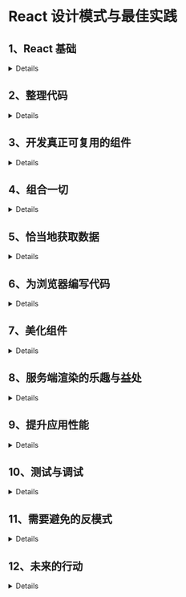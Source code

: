 # React 设计模式与最佳实践

## 1、React 基础

<details>
    
### 1.1 声明式编程

传统命令式函数

```
const toLowerCase = input => {
  const output = []
  for (let i = 0; i < input.length; i++){
    output.push(input[i].toLowerCase())
  }
}
```

声明式函数

```
const toLowerCase = input => input.map(inp=>inp.toLowerCase)
```

> 声明式优点: 更加简洁、易读、无须使用变量、便于维护

### 1.2 React 元素

> 元素描述了屏幕上需要显示的内容

`type`: **必选**，用于告诉 React 如何处理元素本身

> 如果 type 是字符串，表示元素为 DOM 节点，如果是函数，元素则是组件

`children`: **可选**，用于实现节点的嵌套

```
{
    type: Title,
    props: {
        color: 'red',
        children: {
            type: 'h1',
            props: {
                children: 'Hello, H1!'
            }
        }
    }
}
```

> 当元素的 type 属性是函数时，React 会调用它，传入 props 来取回底层元素。React 会一直对返回结果递归地执行相同的操作，直到取回完整的 DOM 节点树，然后就可以将它渲染到屏幕。

### 1.3 忘掉所学的一切

> 传统的模板方案实现的的分离大多数情况下只是一种假象。真相是，无论 JavaScript 和 HTML 写在什么地方，它们都是紧密耦合的。

**React 尝试将模板渲染与逻辑控制放在一起处理**

React 组件的渲染方法如下

```
render() {
    return (
        <button style={{ color: 'red' }} onClick={this.handleClick}>
            Click me!
        </button>
    )
}
```

另外有一种 Css in JavaScript 的方案饱受争议

```
var divStyle = {
    color: 'white',
    backgroundImage: 'url(' + imgUrl + ')',
    WebkitTransition: 'all', // 注意此处大写的'W'
    msTransition: 'all' // 'ms'是唯一小写的厂商前缀
}

ReactDOM.render(
    <div style={divStyle}>Hello World!</div>,
    mountNode
);
```

### 1.4 常见误解

-   React 是一个庞大的技术和工具集，要想使用它，就必须与包管理器、转译器、模块打包器以及无数的库打交道。

> React 其实是一个很小的库。像之前使用 jQuery 或 Backbone 那样，我们可以在任何页面（甚至 JSFiddle）中使用它：只要在关闭主体元素前引入脚本即可

React 拆分成了两个包：核心包 react 实现了 React 库的核心特性，react-dom 则包含了与浏览器相关的所有特性.

> 我们可以使用 create-react-app 快速创建 React 应用

```
npm install -g create-react-app

create-react-app hello-world

npm start
```

</details>

## 2、整理代码

<details>

### 2.1 JSX

> React 中两种定义元素的方式： JavaScript、 JSX

![image](https://cdn.cnbj1.fds.api.mi-img.com/book/images/b1ff4acb01a865971821d06b74fe2680?thumb=1&w=512&h=512)

> JSX 将 JavaScript 和 HTML 写在一起,标签的开始和闭合让 DOM 树结构更加便于阅读

#### 2.1.2 Babel

> Babel 是目前最流行的 JavaScript 编译器，可以将 JSX 和 ES6 语法转译成标准 ES5 语法

安装方式

```
npm install --global babel-cli
```

使用 Babel 转译

```
babel source.js -o output.js
```

Babel 强大之处在与可以灵活配置，也有很多非常有用的预设配置

```
npm install --global babel-preset-es2015 babel-preset-react
```

安装后新建.babelrc 配置文件

```
{
    "presets": [
        "es2015",
        "react"
    ]
}
```

配置完成

#### 2.1.2 Hello, World!

#### 2.1.3 DOM 元素与 React 组件

> HTML 元素和 React 元素的区别是，React 组件以大写字母开头

```
<button />  =>  React.createELement('button')

<Button />  =>  React.createELement(Button)
```

React 组件支持自闭合标签

#### 2.1.4 属性

> JSX 可以非常方便地书写包含属性的 DOM 元素或 React 组件。实际上，用 XML 设置元素属性就很简单

JSX:

```
<img src="https://facebook.github.io/react/img/logo.svg" alt="React.js" />
```

等效 JavaScript 为

```
React.createElement("img", {
    src: "https://facebook.github.io/react/img/logo.svg",
    alt: "React.js"
})
```

这种写法可读性较差

#### 2.1.5 子元素

JSX 实现方式为

```
<div>
    <a href="https://facebook.github.io/react/">Click me!</a>
</div>
```

等效 JavaScript 方式为

```
React.createElement(
    "div",
    null,
    React.createElement(
        "a",
        { href: "https://facebook.github.io/react/" },
        "Click me!"
    )
)
```

> JSX 中可以使用函数和变量，使用花括号包裹表达式即可

```
<a href={this.makeHref()}>Click me!</a>
```

#### 2.1.6 JSX 和 HTML 的区别

-   属性

> 我们需要使用 className 代替 Class，htmlFor 代替 for

-   样式

> style 接受 JavaScript 对象，样式属性名写法为驼峰式命名

```
<div style={{ backgroundColor: 'red' }} />
```

-   根元素

> JSX 最终会被转译成 JavaScript 函数,因为不能同时返回两个函数，所以 JSX 只能有一个根元素包裹

-   空格

> DOM 换行不会被解析成空格，需要显示插入空格 {' '}

-   布尔值属性

> 如果一个属性没有赋值，那么其默认值为 true

```
<button disabled />
=>
React.createElement("button", { disabled: true });
```

#### 2.1.7 展开属性

> 来源于 ECMAScript 提案中的对象剩余/展开属性，该特性可以非常方便地为元素传递 JavaScript 对象的全部属性

**向子元素传递数据时，不要以引用方式传递，提倡传值方式**

用法如下

```
const foo = { id: 'bar' }
return <div {...foo} />
```

#### 2.1.8 JavaScript 模板

> 将模板移到组件内部而不用外部模板库可以利用 JavaScript 的完整功能,如展开属性、用花括号封装 JavaScript 表达式

#### 2.1.9 常见模式

-   多行书写

```
<div>
    <Header />
    <div>
        <Main content={...} />
    </div>
</div>
```

-   多个属性的书写

> 常见的解决方案是一行书写一个属性，同时缩进一个层级，并保持结尾括号和开始标签对齐

```
<button
    foo="bar"
    veryLongPropertyName="baz"
    onSomething={this.handleSomething}
/>
```

-   条件语句

```
<div>
    {isLoggedIn && <LoginButton />}
</div>

// 三元条件运算
<div>
    {isLoggedIn ? <LogoutButton /> : <LoginButton />}
</div>

// 复杂判断 使用getter函数或普通函数
get canShowSecretData() {
    const { dataIsReady, isAdmin, userHasPermissions } = this.props
    return dataIsReady && (isAdmin || userHasPermissions)
}

<div>
    {this.canShowSecretData && <SecretData />}
</div>
```

也可以引入外部依赖库 render-if

```
npm install --save render-if

const { dataIsReady, isAdmin, userHasPermissions } = this.props
const canShowSecretData = renderIf(
    dataIsReady && (isAdmin || userHasPermissions)
)

<div>
    {canShowSecretData(<SecretData />)}
</div>
```

另一个工具库 react-only-if

```
npm install --save react-only-if

const SecretDataOnlyIf = onlyIf(
 ({ dataIsReady, isAdmin, userHasPermissions }) => {
    return dataIsReady && (isAdmin || userHasPermissions)
 })(SecretData)

<div>
    <SecretDataOnlyIf
        dataIsReady={...}
        isAdmin={...}
        userHasPermissions={...}
    />
</div>
```

-   循环

```
<ul>
    {users.map(user =><li>{user.name}</li>)}
</ul>
```

-   控制语句

> 使用 Babel 插件 jsx-control-statements 可以提高代码的可读性

```
npm install --save jsx-control-statements
```

在.babelrc 中加入插件列表

```
"plugins": ["jsx-control-statements"]
```

使用方式

```
<If condition={this.canShowSecretData}>
    <SecretData />
</If>
```

循环中使用

```
<ul>
    <For each="user" of={this.props.users}>
        <li>{user.name}</li>
    </For>
</ul>
```

-   次级渲染

> 代码量多到难以维护时，可以将其拆分成更小的方法，同时又将所有逻辑都保留在原有组件内部

```
renderUserMenu() {
    // JSX用于用户菜单
}

renderAdminMenu() {
    // JSX用于管理员菜单
}

render() {
    return (
        <div>
            <h1>Welcome back!</h1>
            {this.userExists && this.renderUserMenu()}
            {this.userIsAdmin && this.renderAdminMenu()}
        </div>
    )
}
```

> 这种方案并不总是可以当作最佳实践，因为显然拆分组件的做法更好。有时这样做只是为了保持渲染方法简洁

### 2.2 ESLint

> 可以帮助我们在输入过程中检查代码的正确性,避免语法错误  
> linter 不仅能帮助我们更少犯错，或者至少更早发现错误，它还能强制推行一些常见的编程风格指南

#### 2.2.1 安装

```
npm install --global eslint

eslint source.js
```

#### 2.2.2 配置

根目录创建.eslintrc 配置 rules

```
{
    "rules": {
        "semi": [2, "never"]
    }
}
```

> "semi"是规则名，[2, "never"]是规则的值

ESLint 规则具有决定问题严重程度的三个等级：

-   off（或者 0）：禁用规则
-   warn（或者 1）：规则会产生警告
-   error（或者 2）：规则会抛出错误

#### 2.2.3 React 插件

ESLint 支持使用插件进行扩展

```
npm install --global eslint-plugin-react
```

配置中加入插件列表

```
"plugins": ["react"]
```

可以使用 extends 加入默认配置项

```
"extends": [
    "eslint:recommended",
    "plugin:react/recommended"
]
```

#### 2.2.4 Airbnb 的配置

> React 领域最流行的配置之一莫过于 Airbnb 的那一套。Airbnb 的开发者按照 React 的最佳实践创建了一套规则集，你可以直接在代码库中使用，无须自己手动判断启用哪条规则

```
npm install --global eslint-config-airbnbeslint@^2.9.0 eslint-plugin-jsx-a11y@^1.2.0 eslint-plugin-import@^1.7.0 eslint-plugin-react@^5.0.1

// .eslintrc中配置
{
    "extends": "airbnb"
}
```

### 2.3 函数式编程基础

> 函数式编程是一种声明式范式，能够避免代码副作用，同时它推崇数据不可变，以便更易维护和考量代码

#### 2.3.1 一等对象

-   一等对象：可以赋给变量，也可以作为参数传递给其他函数
-   高阶函数：接受一个函数作为参数，也可以传入其他参数，最后返回另一个函数

```
const add = (x, y) => x + y
const log = func => (...args) => {
    console.log(...args)
    return func(...args)
}
const logAdd = log(add)
```

#### 2.3.2 纯粹性

> 纯函数是指它不产生副作用，也就是说它不会改变自身作用域以外的任何东西。
> 每次输入都能得到相同的输出

```
const add = (x, y) => x + y
```

非纯函数如下（改变了全局变量）

```
let x = 0
const add = y => (x = x + y)
```

#### 2.3.3 不可变性

> 不可变性: 在函数式编程中，函数不会修改变量值，而是创建新的变量，赋新值后再返回变量

```
const add3 = arr => arr.concat(3)
const myArr = [1, 2]
const result1 = add3(myArr) // [1, 2, 3]
const result2 = add3(myArr) // [1, 2, 3]
```

#### 2.3.4 柯里化

> 柯里化过程就是将多参数函数转换成单参数函数，这些单参数函数的返回值也是函数

```
const add = x => y => x + y

const add1 = add(1)
add1(2) // 3
add1(3) // 4
```

#### 2.3.5 组合

> 函数（和组件）可以结合产生新函数，从而提供更高级的功能与属性

```
const add = (x, y) => x + y
const square = x => x * x
// 组合后
const addAndSquare = (x, y) => square(add(x, y))
```

#### 2.3.6 函数式编程与 UI

> 将创建 UI 的组件看作传入应用状态的函数，组件可以组合形成最后的 UI

</details>

## 3、开发真正可复用的组件

<details>

### 3.1 创建类

#### 3.1.1 createClass 工厂方法

```
const Button = React.createClass({
    render() {
        return <button />
    }
})
```

#### 3.1.2 继承 React.Component

```
const Button = React.Component({
    render() {
        return <button />
    }
})
```

#### 3.1.3 主要区别

-   prop 参数接受方式

```
// 1、createClass
const Button = React.createClass({
    propTypes: {
        text: React.PropTypes.string
    },
    getDefaultProps() {
        return {
            text: 'Click me!'
        }
    }
    render() {
        return <button>{this.props.text}</button>
    }
})

// 2、Component
class Button extends React.Component {
    render() {
        return <button>{this.props.text}</button>
    }
}　

Button.propTypes = {
    text: React.PropTypes.string
}　

Button.defaultProps = {  text: 'Click me!'}
```

> 因为类属性仍处于草案阶段，所以若想定义类的属性，则需要在创建类之后再写入属性(babel 插件支持)

使用类的好处在于，只需要在 JavaScript 对象上定义属性，无须使用 getDefaultProps 这种 React 特有的函数

-   状态

```
// 1、createClass
const Button = React.createClass({
    getInitialState() {
        return {
            text: 'Click me!'
        }
    }

    render() {
        return <button>{this.state.text}</button>
    }
})

// 2、Component
class Button extends React.Component {
    constructor(props) {
        super(props)
        this.state = {
            text: 'Click me!'
        }
    }

    render() {
        return <button>{this.state.text}</button>
    }
}
```

> 在 ES2015 中，若想在子类中使用 this，必须先调用 super 方法.React 还会将 props 对象传给父组件。

使用类的好处与前面所说的一样，即无须使用 React 特有的 API，直接在实例上定义属性

-   自动绑定

createClass 允许我们创建事件处理器，并且当调用事件处理器时，`this`会指向组件本身

```
const Button = React.createClass({
    handleClick() {
        console.log(this)
    }

    render() {
        return <button onClick={this.handleClick} />
    }
})
```

> 解决 Component 函数绑定问题的最佳方案是在构造器内进行绑定操作，这样即使多次渲染组件，它也不会发生任何改变

```
class Button extends React.Component {
    constructor(props) {
        super(props)　
        this.handleClick = this.handleClick.bind(this)
    }　

    handleClick() {
        console.log(this)
    }　

    render() {
        return <button onClick={this.handleClick} />
    }
}
```

另一种方式可以将 handleClick 使用箭头函数命名

```
handleClick = () => {
    console.log(this)
}
```

#### 3.1.4 　无状态函数式组件

```
() => <button />
```

### 3.2 状态

#### 3.2.1 外部库

常用的外部库: `redux` 和 `mobx`

#### 3.2.2 工作原理

> 每个有状态的 React 应用都可以拥有初始状态

-   在组件的生命周期中，可以使用生命周期方法或者事件处理器中的 setState 多次修改状态。当状态发生变化时，React 就用新状态渲染组件
-   将任意函数作为 setState 的第二个参数传递，状态更新完成时会触发该函数，同时组件完成渲染

#### 3.2.3 　异步

> setState 方法是异步的

发生这种情况的原因在于 React 知道如何优化事件处理器内部的状态更新，并进行批处理，以获得更好的性能。

React 无法优化执行过程，只能尝试尽快更新状态:

```
handleClick() {
    setTimeout(() => {
        this.setState({
            clicked: true,
        })　
        console.log('the state is now', this.state)
    })
}
```

结果将是：the state is now Object {clicked: true}

#### 3.2.4 　 React lumberjack

引入 react-lumberjack 包后可以调试应用的某个特殊状态

```
// 回退并撤销状态的改变
Lumberjack.back()
// 前进并重新应用状态的改变
Lumberjack.forward()
```

#### 3.2.5 　使用状态

> 应该牢记只能将满足需求的最少数据放到状态中

在以下场景下应该避免使用状态

-   可派生的值

    > 只要能根据 props 计算最终值，就不应该将任何数据保存在状态中

-   渲染方法
    > 始终牢记，设置状态会触发组件重新渲染。因此，应该只将渲染方法要用到的值保存在状态中

![image](https://cdn.cnbj1.fds.api.mi-img.com/book/images/8efef8c34898bff17c9b92a6f5c93fcb?thumb=1&w=512&h=512)

### 3.3 prop 类型

> 为了开发真正可复用的组件，需要尽可能清晰地定义组件接口

```
const Button = ({ text }) => <button>{text}</button>　

Button.propTypes = {
    text: React.PropTypes.string.isRequired
}
```

React 提供了多种开箱即用的验证器：从数组到数字类型，再到组件类型.某些情况下不可避免地要传递对象，此时需要用模型来定义 propType。模型函数允许我们声明包含嵌套属性的对象，并为每个属性定义类型。

```
const Profile = ({ user }) =>(
<div>{user.name} {user.surname}</div>
)　

Profile.propTypes = {
    user: React.PropTypes.shape({
        name: React.PropTypes.string.isRequired,
        surname: React.PropTypes.string,
    }).isRequired
}

```

如果 React 现有的 propTypes 无法满足需求，那么我们可以创建自定义函数来验证属性

```
user: React.PropTypes.shape({
    age: (props, propName) => {
        if (!(props[propName] > 0 && props[propName] < 100)) {
            return new Error(`${propName} must be between 1 and 99`)
        }
        return null
    }
})
```

-   React Docgen 插件可以读取组件并生成文档形式

### 3.4 可复用组件

```
class PostList extends React.Component {
    constructor(props) {
        super(props)　
        this.state = {
            posts: [],
        }
    }

    const List = ({ collection, textKey, titleKey }) => (
        <ul>
            {collection.map(item =>
                <Item
                    key={item.id}
                    text={item[textKey]}
                    title={item[titleKey]}
                />
            )}
        </ul>
    )

    List.propTypes = {
        collection: React.PropTypes.array,
        textKey: React.PropTypes.string,
        titleKey: React.PropTypes.string
    }

    const Item = ({ text, title }) => (
        <li>
            <h1>{title}</h1>
            {text && <p>{text}</p>}
        </li>
    )　

    Item.propTypes = {
        text: React.PropTypes.string,
        title: React.PropTypes.string
    }

    const UserList = ({ users }) => (
        <List
            collection={users}
            textKey="bio"
            titleKey="username"
        />
    )

    render() {
        return (
            <List
                collection={this.state.posts}
                textKey="excerpt"
                titleKey="title"
            />
        )
    }
}
```

### 3.5 　可用的风格指南

> 创建接受清晰的 prop 并与数据解耦的简洁组件是与团队其他成员共享基础组件库的最佳方式。

`React Storybook`插件分离了组件，因此无须运行整个应用就能渲染单个组件，以上文 list 为例

```
npm install --save @kadira/react-storybook-addon

import { storiesOf } from '@kadira/storybook'

storiesOf('List', module)
    .add('without text field', () => (
        <List collection={posts} titleKey="title" />
    ))

// 先在应用的根文件夹下创建.storybook文件夹。
// 然后在.storybook文件夹下创建config.js文件来加载故事文档：

import { configure } from '@kadira/storybook'　

function loadStories() {
    require('../src/stories/list')
}　

configure(loadStories, module)

// 从库中导入配置函数，然后定义另一个函数按照每条故事文档的路径加载它们。接着将该函数传给配置函数

"storybook": "start-storybook -p 9001"
```

</details>

## 4、组合一切

<details>

### 4.1 组件间的通信

> children 是一个特殊的 prop，拥有者组件可以将它传递给渲染方法内定义的组件

```
const Button = ({ children }) => (
    <button className="btn">{children}</button>
)　

Button.propTypes = {
    children: React.PropTypes.array
}
```

Button 组件就不再局限于简单的单个文本属性了，现在我们可以将任何元素传递给它，然后在 children 属性的位置上渲染出来

### 4.2 容器组件与表现组件模式

> React 组件通常包含杂合在一起的逻辑与表现。逻辑一般指与 UI 无关的那些东西，如 API 的调用、数据操作以及事件处理器。表现则是指渲染方法中创建元素用来显示 UI 的部分

按照`容器组件`与`表现组件`的模式创建组件可以帮助我们分离上述两个关注点

我们在组件文件夹下创建 geolocation.js 并定义 Geolocation 组件

```
class Geolocation extends React.Component{
    constructor(props) {
        super(props)　
        this.state = {
            latitude: null,
            longitude: null
        }　

        this.handleSuccess = this.handleSuccess.bind(this)
    }

    componentDidMount() {
        if (navigator.geolocation) {                     navigator.geolocation.getCurrentPosition(this.handleSuccess)
        }
    }

    handleSuccess({ coords }) {
        this.setState({
            latitude: coords.latitude,
            longitude: coords.longitude
        })
    }

    render() {
        return (
            <div>
                <div>Latitude: {this.state.latitude}</div>
                <div>Longitude: {this.state.longitude}</div>
            </div>
        )
    }

}
```

我们将逻辑处理放在 container 容器组件中，表现组件靠传入的 prop 渲染

```
// 容器组件
class GeolocationContainer extends React.Component{
    render() {
        return (
            <Geolocation {...this.state} />
        )
    }
}

// 表现组件
const Geolocation = ({ latitude, longitude }) => (
    <div>
        <div>Latitude: {latitude}</div>
        <div>Longitude: {longitude}</div>
    </div>
)

Geolocation.propTypes = {
    latitude: React.PropTypes.number,
    longitude: React.PropTypes.number
}
```

**容器组件**

-   更关心行为部分；
-   负责渲染对应的表现组件；
-   发起 API 请求并操作数据；
-   定义事件处理器；
-   写作类的形式。

**表现组件**

-   更关心视觉表现；
-   负责渲染 HTML 标记（或其他组件）；
-   以 props 的形式从父组件接收数据；
-   通常写作无状态函数式组件。

### 4.3 mixin

> 当需要在不同组件间共享功能时，可以使用 mixin

**mixin 只能和`createClass`工厂方法搭配使用，因此如果你用的是类，那么就不能使用 mixin，这也正是不推荐使用它们的原因之一**

```
const WindowResize = {...}

getInitialState() {
    return {
        innerWidth: window.innerWidth
    }
}

componentDidMount() {
    window.addEventListener('resize', this.handleResize)
}

componentWillUnmount() {
    window.removeEventListener('resize', this.handleResize)
}

handleResize() {
    this.setState({
        innerWidth: window.innerWidth
    })
}
```

在组件中使用

```
const MyComponent = React.createClass({　
    mixins: [WindowResize],　
    render() {
        console.log('window.innerWidth', this.state.innerWidth)
    }
})
```

> mixin 具有一项很棒的特性，这个特性允许它们合并生命周期方法和初始状态

**存在的问题**

-   可维护性差
-   可能存在**冲突**
-   mixin 间的耦合导致组件重构和应用扩展变得非常困难

### 4.4 高阶组件

> 当高阶函数概念应用在组件上时，我们将它简称为高阶组件。

```
const HoC = Component => EnhancedComponent

const withClassName = Component => props => (
    <Component {...props} className="my-class" />
)

const MyComponent = ({ className }) => (
    <div className={className} />
)

MyComponent.propTypes = {
    className: React.PropTypes.string
}

const MyComponentWithClassName = withClassName(MyComponent)

// 使用高阶函数实现mixin

const withInnerWidth = Component => (
    class extends React.Component {
        constructor(props) {
            super(props)　
            this.state = {
                innerWidth: window.innerWidth
            }　
            this.handleResize = this.handleResize.bind(this)
        }

        componentDidMount() {
            window.addEventListener('resize', this.handleResize)
        }

        componentWillUnmount() {
            window.removeEventListener('resize', this.handleResize)
        }

        handleResize() {
            this.setState({
                innerWidth: window.innerWidth
            })
        }

        render() {
            return <Component {...this.props} {...this.state} />
        }
    }
)

const MyComponent = ({ innerWidth }) => {
    console.log('window.innerWidth', innerWidth)
}

MyComponent.propTypes = {
    innerWidth: React.PropTypes.number
}

const MyComponentWithInnerWidth = withInnerWidth(MyComponent)
```

优点：

-   没有污染任何状态
-   不需要组件来实现任何方法

### 4.5 recompose

> recompose 提供了许多有用的高阶组件，而且可以优雅地`组合`它们

```
const Profile = ({ username, age }) => (
    <div>
        <div>Username: {username}</div>
        <div>Age: {age}</div>
    </div>
)　

Profile.propTypes = {
    username: React.PropTypes.string,
    age: React.PropTypes.number
}

// 然后用高阶组件进行增强：
const ProfileWithFlattenUser = flattenProp('user')(Profile)

// compose 可以将多个高阶组件传给该函数，最终会得到单个增强后的高阶组件
const enhance = compose(
    flattenProp('user'),
    renameProp('username', 'name'),
    withInnerWidth
)

const EnhancedProfile = enhance(Profile)
```

compose 可以将多个高阶组件传给该函数，最终会得到单个增强后的高阶组件，大大提升了代码可读性。

> 不要滥用高阶组件，因为每层抽象都会带来一些问题(`性能问题`）。

**`context`**

> 高阶组件可以很方便地处理 context，建议谨慎使用 context，因为它仍处于试验阶段，未来可能会改变。

context 的最广泛用法就是将通用配置从根节点向下传递到叶节点

```
const Price = ({ value }, { currency }) => (
    <div>{currency}{value}</div>
)

Price.propTypes = {
    value: React.PropTypes.number
}　

Price.contextTypes = {
    currency: React.PropTypes.string
}
```

修改后

```
const Price = ({ currency, value }) => (
    <div>{currency}{value}</div>
)　

Price.propTypes = {
    currency: React.PropTypes.string,
    value: React.PropTypes.number
}

// 再次用到偏函数写法对高阶组件进行特殊化处理，然后多次复用它
const withCurrency = getContext({
    currency: React.PropTypes.string
})

const PriceWithCurrency = withCurrency(Price)
```

这样我们不需要修改父组件，还可以利用 context 特性且无须担心 API 未来会发生变化，而且 Price 组件也实现了可复用性

### 4.6 函数子组件

> 函数子组件模式：不按组件的形式传递子组件，而是定义一个可以从父组件接收参数的函数

```
const FunctionAsChild = ({ children }) => children()　

FunctionAsChild.propTypes = {
    children: React.PropTypes.func.isRequired
}

// 用法
<FunctionAsChild>
    {() => <div>Hello, World!</div>}
</FunctionAsChild>
```

父组件向子组件传递参数

```
const Name = ({ children }) => children('World')　

Name.propTypes = {
    children: React.PropTypes.func.isRequired
}

// 上述组件的用法如下所示：
<Name>
    {name => <div>Hello, {name}!</div>}
</Name>
```

优点：

-   可以像高阶组件那样封装组件，在运行时为它们传递变量而不是固定属性
-   不要求 children 函数使用预定义的 prop 名称
-   封装器的可复用程度很高，因为它不关心子组件要接收什么，只期望传入一个函数

</details>

## 5、恰当地获取数据

<details>

### 5.1 　数据流

> 单向数据流允许数据从根节点流向叶节点,它简化了组件行为以及组件间的关系，增强了代码的可预测性和可维护性

创建一个 counter 类

```
class Counter extends React.Component{
    constructor(props) {
        super(props)　
        this.state = {
            counter: 0
        }　
        this.handleDecrement = this.handleDecrement.bind(this)
        this.handleIncrement = this.handleIncrement.bind(this)
    }

    handleDecrement() {
        this.setState({
            counter: this.state.counter - 1
        })
    }　

    handleIncrement() {
        this.setState({
            counter: this.state.counter
        })
    }

    render() {
        return (
            <div>
                <h1>{this.state.counter}</h1>
                <button onClick={this.handleDecrement}>-</button>
                <button onClick={this.handleIncrement}>+</button>
            </div>
        )
    }
}
```

#### 5.1.1 　子组件与父组件的通信（回调函数）

Counter 组件职责：

-   将计数器的值保存在状态中
-   负责显示数据
-   包含增加和减少计数器值的逻辑

组件化，先创建 button 组件

```
const Buttons = ({ onDecrement, onIncrement }) => (
    <div>
        <button onClick={onDecrement}>-</button>
        <button onClick={onIncrement}>+</button>
    </div>
)　

Buttons.propTypes = {
    onDecrement: React.PropTypes.func,
    onIncrement: React.PropTypes.func
}

// 新组件替换原有标记即可
render() {
    return (
        <div>
            <h1>{this.state.counter}</h1>
            <Buttons
                onDecrement={this.handleDecrement}
                onIncrement={this.handleIncrement}
            />
        </div>
    )
}
```

每当子组件需要向父组件推送数据或者通知父组件发生了某个事件时，可以传递回调函数，同时将其余逻辑放在父组件中

#### 5.1.2 　公有父组件

创建一个 Display 组件来接收所需的值并在屏幕上显示

```
onst Display = ({ counter }) => <h1>{counter}</h1>　

Display.propTypes = {
    counter: React.PropTypes.number
}

// 用Display组件替换旧标记
render() {
    return (
        <div>
            <Display counter={this.state.counter} />
            <Buttons
                onDecrement={this.handleDecrement}
                onIncrement={this.handleIncrement}
            />
        </div>
    )
}
```

Buttons 组件会通知父组件，然后父组件会将更新后的值发送给 Display 组件。这种模式在 React 中很常见，而且它可以有效地在没有直接联系的组件间共享数据

> 数据始终从父组件流向子组件，但子组件可以发送通知给父组件，以便组件树按照新的数据重新渲染

### 5.2 　数据获取

我们创建一个简单的 gists 列表

```
class Gists extends React.Component{
    constructor(props) {
        super(props)　
        this.state = {
            gists: []
        }
    }

    componentDidMount() {
        fetch('https://api.github.com/users/gaearon/gists')
            .then(response => response.json())
            .then(gists => this.setState({ gists }))
    }

    render() {
        return (
            <ul>
                {this.state.gists.map(gist => (
                    <li key={gist.id}>{gist.description}</li>
                ))}
            </ul>
        )
    }
}
```

高阶组件实现

```
const withData = url => Component => (
    class extends React.Component{
        constructor(props) {
            super(props)　
            this.state = {
                data: []
            }
        }

        componentDidMount() {
            fetch(url)
                .then(response => response.json())
                .then(data => this.setState({ data }))
        }

        render() {
            return <Component {...this.props} {...this.state} />
        }
    }
)

const List = ({ data: gists }) => (
    <ul>
        {gists.map(gist => (
            <li key={gist.id}>{gist.description}</li>
        ))}
    </ul>
)　

List.propTypes = {
    data: React.PropTypes.array
}

const withGists = withData('https://api.github.com/users/gaearon/gists')
```

`动态加载url`

> 修改高阶组件，让它接受两种类型的 URL 参数：一种是当前实现的字符串类型，另一种是函数，它接受组件的 prop 并根据传入的参数返回 URL

```
componentDidMount() {
    const endpoint = typeof url === 'function' ? url(this.props) : url　  fetch(endpoint)
        .then(response => response.json())
        .then(data => this.setState({ data }))
}

const withGists = withData(
    props => `https://api.github.com/users/${props.username}/gists`
)

<ListWithGists username="gaearon" />
```

### 5.3 　 react-refetch

**使用 react-refetch 有效地替换高阶组件**

```
npm install react-refetch --save
// 接着导入该模块的connect函数：
import { connect } from 'react-refetch'

const connectWithGists = connect(({ username }) => ({
    gists: `https://api.github.com/users/${username}/gists`
}))

const ListWithGists = connectWithGists(List)
```

react-refetch 库注入的属性与我们在 connect 函数中指定的键同名

```
// gists是一个promise对象，拥有pending和fulfilled、rejected状态
const List = ({ gists }) => (
    gists.fulfilled && (
        <ul>
            {gists.value.map(gist => (
                <li key={gist.id}>{gist.description}</li>
            ))}
        </ul>
    )
)
```

为链接加星

```
const List = ({ gists }) => (
    gists.fulfilled && (
        <ul>
            {gists.value.map(gist => (
               Gist key={gist.id} {...gist} />
            ))}
        </ul>
    )
)

const Gist = ({ description }) => (
    <li>
        {description}
        <button>+1</button>
    </li>
)

Gist.propTypes = {
    description: React.PropTypes.string
}


const token = 'access_token=123'　
const connectWithStar = connect(({ id }) => ({
    star: () => ({
        starResponse: {
            url: `https://api.github.com/gists/${id}/star?${token}`,
            method: 'PUT'
        }
    })
}))

const GistWithStar = connectWithStar(Gist)

const Gist = ({ description, star }) => (
    <li>
        {description}
        <button onClick={star}>+1</button>
    </li>
)　

Gist.propTypes = {
    description: React.PropTypes.string，
    star: React.PropTypes.func
}
```

</details>

## 6、为浏览器编写代码

<details>

### 6.1 表单

#### 6.1.1 自由组件

> 不设置状态值，让组件内部自己管理状态

简单示例

```
const Uncontrolled = () => (
    <form>
        <input type="text" />
        <button>Submit</button>
    </form>
)
```

增加监听函数

```
class Uncontrolled extends React.Component{
    constructor(props) {
        super(props)　
        this.state = {
            value: ''
        }　
        this.handleChange = this.handleChange.bind(this)
        this.handleSubmit = this.handleSubmit.bind(this)
    }

    handleChange({ target }) {
        this.setState({
            value: target.value
        })
    }

    handleSubmit(e) {
        e.preventDefault()　
        console.log(this.state.value)
    }

    render() {
        return (
            <form onSubmit={this.handleSubmit}>
                <input type="text" onChange={this.handleChange} />      <button>Submit</button>
            </form>
        )
    }
}
```

处理多个输入框

```
class Uncontrolled extends React.Component{
    constructor(props) {
        super(props)　
        this.state = {
            firstName: ''，
            lastName: ''
        }　
        this.handleChange = this.handleChange.bind(this)
        this.handleSubmit = this.handleSubmit.bind(this)
    }

    handleChange({ target }) {
        this.setState({
            [target.name]: target.value
        })
    }

    handleSubmit(e) {
        e.preventDefault()　
        console.log(`${this.state.firstName} ${this.state.lastName}`)
    }

    render() {
        return (
            <form onSubmit={this.handleSubmit}>
                <input
                    type="text"
                    name="firstName"
                    onChange={this.handleChange}
                />
                <input
                    type="text"
                    name="lastName"
                    onChange={this.handleChange}
                />
                <button>Submit</button>
            </form>
        )
    }
}
```

#### 6.1.2 受控组件

> 受控组件使我们完全掌控表单元素的值。

```
class Controlled extends React.Component{
    constructor(props) {
        super(props)　
        this.state = {
            firstName: 'Dan'，
            lastName: 'John'
        }　
        this.handleChange = this.handleChange.bind(this)
        this.handleSubmit = this.handleSubmit.bind(this)
    }

    handleChange({ target }) {
        this.setState({
            [target.name]: target.value
        })
    }

    handleSubmit(e) {
        e.preventDefault()　
        console.log(`${this.state.firstName} ${this.state.lastName}`)
    }

    render() {
        return (
            <form onSubmit={this.handleSubmit}>
                <input
                    type="text"
                    name="firstName"
                    value={this.state.firstName}
                    onChange={this.handleChange}
                />
                <input
                    type="text"
                    name="lastName"
                    value={this.state.lastName}
                    onChange={this.handleChange}
                />
                <button>Submit</button>
            </form>
        )
    }
}
```

#### 6.1.3 JSON schema

> 接下来使用 react-jsonschema-form 库自动创建表单

```
npm install --save react-jsonschema-form

import Form from 'react-jsonschema-form'

const schema = {
    type: 'object',
    properties: {
        firstName: { type: 'string', default: 'Dan' },
        lastName: { type: 'string', default: 'Abramov' }
    }
}

const JSONSchemaForm = () => (
    <Form schema={schema} />
)
```

增加处理事件

```
class JSONSchemaForm extends React.Component{
    constructor(props) {
        super(props)　
        this.handleSubmit = this.handleSubmit.bind(this)
    }

    handleSubmit({ formData }) {
        console.log(formData)
    }

    render() {
        return (
            <Form schema={schema} onSubmit={this.handleSubmit} />
        )
    }
}
```

#### 6.2 事件

> react 引入**合成事件**，让其在不同的浏览器中都有相同的属性

```
class Button extends React.Component{
    constructor(props) {
        super(props)　
        this.handleClick =this.handleClick.bind(this)
    }

    handleClick(syntheticEvent) {
        console.log(syntheticEvent instanceof MouseEvent)  console.log(syntheticEvent.nativeEvent instanceof MouseEvent)
    }

    render() {
        return (
            <button onClick={this.handleClick}>Click me!</button>
        )
    }
}
```

通用的事件处理器

```
class Button extends React.Component{
    constructor(props) {
        super(props)　
        this.handleEvent = this.handleEvent.bind(this)
    }

    handleEvent(event) {
        switch (event.type) {
            case 'click':
                console.log('clicked')
                break　
            case 'dblclick':
                console.log('double clicked')
                break　
            default:
                console.log('unhandled', event.type)
        }
    }

    render() {
        return (
            <button
                onClick={this.handleEvent}
                onDoubleClick={this.handleEvent}
            >
                Click me!
            </button>
        )
    }
}
```

合成事件会被回收(不能保存事件稍后再用，操作完成后会变为 null)，并且存在**唯一的全局处理器**

> React 利用**事件冒泡机制**在根元素上添加单个事件处理器，**代理**子元素的事件处理，可以优化内存和速度。

#### 6.3 ref

> 应该尽量避免访问底层 DOM 节点

场景:监听按钮的点击事件，使输入框获得焦点

```
class Focus extends React.Component{
    constructor(props) {
        super(props)
        this.handleClick = this.handleClick.bind(this)
    }

    handleClick() {
        this.element.focus()
    }

    render() {
        return (
            <form>
                <input
                    type="text"
                    ref={element => (this.element = element)}
                />
                <button onClick={this.handleClick}>Focus</button>
            </form>
        )
    }
}
```

这个回调函数会在组件挂载时被调用，元素参数表示输入的 DOM 实例。卸载组件时也会调用这个回调，并传入 null 参数来释放内存。

> 设置自定义组件的 ref 回调时，接收到的回调参数引用是**组件本身的实例**

#### 6.4 动画

> 本节目的是提供 React 组件最常用的动画解决方案

react-addons-css-transition-group 插件使用

```
npm install --save react-addons-css-transition-group

import CSSTransitionGroup from 'react-addons-css-transition-group'

const Transition = () => (
    <CSSTransitionGroup
        transitionName="fade"
        transitionAppear
        transitionAppearTimeout={500}
    >
        <h1>Hello React</h1>
    </CSSTransitionGroup>
)

// css
.fade-appear {
    opacity: 0.01;
}

.fade-appear.fade-appear-active {
    opacity: 1;
    transition: opacity .5s ease-in;
}
```

react-motion 实现

```
npm install --save react-motion

import { Motion, spring } from 'react-motion'

const Transition = () => (
    <Motion
        defaultStyle={{ opacity: 0.01 }}
        style={{ opacity: spring(1) }}
    >
        {interpolatingStyle => (
            <h1 style={interpolatingStyle}>Hello React</h1>
        )}
    </Motion>
)
```

#### 6.5 可扩展矢量图形

**可扩展矢量图形**（scalable vector graphic，SVG）可以用于在浏览器中绘制图标和图形

```
const Circle = ({ x, y, radius, fill }) => (
    <svg>
        <circle cx={x} cy={y} r={radius} fill={fill} />
    </svg>
)

Circle.propTypes = {
    x: React.PropTypes.number,
    y: React.PropTypes.number,
    radius: React.PropTypes.number,
    fill: React.PropTypes.string
}

// 使用方式
<Circle x={20} y={20} radius={20} fill="blue" />

Circle.defaultProps = {
    fill: 'red'
}

// 自行封装
const RedCircle = ({ x, y, radius }) => (
    <Circle x={x} y={y} radius={radius} fill="red" />
)

RedCircle.propTypes = {
    x: React.PropTypes.number,
    y: React.PropTypes.number,
    radius: React.PropTypes.number
}
```

</details>

## 7、美化组件

<details>

### 7.1 CSS in JavaScript

CSS 的主要问题

![image](https://cdn.cnbj1.fds.api.mi-img.com/book/images/321fd2d58c8d897f522a2a56405e0b86?thumb=1&w=512&h=512)

结论是：为了解决 Facebook 在使用大型 CSS 代码库时遇到的所有问题，可以采用**行内样式**

### 7.2 行内样式

> React 官方文档推荐开发者在 React 组件上使用行内样式。

行内样式书写规则

-   属性名为 CSS 规则名
-   属性值必须是字符串
-   连字符的 CSS 规则名必须采用驼峰式
-   厂商前缀必须以大写字母开头，ms 前缀要小写
-   属性值为数字值时，可以不带引号或度量单位，默认是 px

**优点：** 可以很好的与逻辑进行交互

**缺点：**

-   不能使用伪选择器和伪元素
-   不能使用媒体查询
-   不能使用样式回退
-   不能 CSS 动画属性
-   覆盖常规属性时只能使用 important
-   调试困难
-   如果使用服务端渲染应用，行内样式会使页面体积变大

### 7.3 Radium

> Radium 函数是一个高阶组件,其工作原理就是为触发伪类行为的每个事件添加事件处理器，并监听这些事件

```
npm install --save radium

import radium,  { StyleRoot }  from 'radium'　

const styles = {
    backgroundColor: '#ff0000',
    width: 320,
    padding: 20,
    borderRadius: 5,
    border: 'none',
    outline: 'none',
    ':hover': {
        color: '#fff'
    },
    ':active': {
        position: 'relative',
        top: 2
    },
    '@media (max-width: 480px)': {
        width: 160
    },
}

const Button = () => <button style={styles>>Click me!</button>

export default radium(Button)

// 使用媒体查询时需要引入StyleRoot对元素进行包裹
class App extends Component {
    render() {
        return (
            <StyleRoot>
                {Button()}
            </StyleRoot>
        )
    }
}
```

### 7.4 CSS 模块

#### 7.4.1 Webpack

> Webpack 模块打包器十分流行，它的工作就是将应用的所有依赖加载到单个打包文件中，以便于在浏览器中运行

理论上只要有对应的**加载器**就可以加载除 JavaScript 以外的任何依赖。比如 JSON 文件、图片以及其他资源、还能打包导入 CSS

#### 7.4.2 搭建项目

```
// 新建一个空文件夹
npm init
// 生成package.json

// 安装webpack插件依赖
npm install --save-dev webpack webpack-dev-server webpack-cli
// 安装Babel及其加载器
npm install --save-dev babel-loader@7.0 babel-core babel-preset-es2015 babel-preset-react

// 安装css加载器
npm install --save-dev style-loader css-loader

npm install --save-dev html-webpack-plugin

npm install --save react react-dom

// package.json中加入以下脚本
"scripts": {
    "start": "webpack-dev-server"
}
```

新建一个`webpack.config.js`文件

```
const HtmlWebpackPlugin = require('html-webpack-plugin')

module.exports = {
  entry: './index.js',
  module: {
    rules: [{
        test: /\.js$/,
        exclude: /(node_modules|bower_components)/,
        loader: 'babel-loader',
        query: {
          presets: ['es2015', 'react']
        }
      },
      {
        test: /\.css$/,
        loader: 'style-loader!css-loader?modules'
      }
    ]
  },
  plugins: [new HtmlWebpackPlugin()]
}
```

`npm run start`启动项目

#### 7.4.3 局部作用域的 CSS

新建 index.js 和 index.css 文件

```
// index.js
import React from 'react'
import ReactDOM from 'react-dom'
import styles from './index.css'

const Button = () => <button className={styles.button}>Click me!</button>

ReactDOM.render(<Button />, document.body)

// index.css
.button {
  background-color: #ff0000;
  width: 320px;
  padding: 20px;
  border-radius: 5px;
  border: none;
  outline: none;
}

.button:hover {
  color: #fff;
}

.button:active {
  position: relative;
  top: 2px;
}

@media (max-width: 480px) {
  .button {
    width: 160px
  }
}
```

css 模块特性

-   **global** 给任何类添加:global 前缀，意味着请求 CSS 模块不要为当前选择器加上局部作用域。
-   **组合** 可以从同个文件或者外部依赖中引用类名，将其他类的所有样式应用于一个元素。

```
.background-red {
    background-color: #ff0000;
}

.button {
    composes: background-red; // 看这里
    width: 320px;
}
```

#### 7.4.4 原子级 CSS 模块

> 原子级 CSS 是 CSS 的一种使用方式，即每个类只有一条规则

这种方式很高效，但会导致标记上有太多类，很难预测结果

**原子级 CSS 模块** 是指用 CSS 模块来解决原子级 CSS 的问题。

```
.title {
    composes: mb0 fw6;
}

<h2 className={styles.title}>Hello React</h2>
```

#### 7.4.5 React CSS 模块

使用第三方包来更好的使用 CSS 模块

```
npm install --save react-css-modules

import cssModules from 'react-css-modules'

const EnhancedButton = cssModules(Button, styles)

// styleName会被转化成字符串形式的类名
const Button = () => <button styleName="button">Click me!</button>
```

### 7.5 Styled Component

> 用现代手段解决组件样式问题，并在 React 中运用了 ES2015 的最新特性和其他高级技巧，实现了完善的样式方案

需要用到 ES2015 的**标签模板字面量**特性，它可以向函数传递未经插值的模板字符串

它支持所有 CSS 特性，伪类，伪元素、媒体查询等等

```
npm install --save styled-components

import styled from 'styled-components'

const Button = styled.button`
    background-color: #ff0000;
    width: 320px;
    padding: 20px;
    border-radius: 5px;
    border: none;
    outline: none;
    &:hover {
        color: #fff;
    }
    &:active {
        position: relative;
        top: 2px;
    }
    @media (max-width: 480px) {
        width: 160px;
    }
`
```

优点

-   很方便的覆盖其样式
-   可以设置不同属性来多次复用该组件
-   还可以接受 props 更改样式
-   拥有**主题**

</details>

## 8、服务端渲染的乐趣与益处

<details>

**通用应用**更有利于搜索引擎优化（SEO），能显著提升 Web 应用的感知速度，有助于提升用户转化率

### 8.1 通用应用

React 在服务端渲染相同的组件称作 **服务端渲染** （server-side rendering，SSR）

**同构应用** 就是指应用在服务端和客户端看起来一模一样

**通用应用** 是指应用的代码可以同时用于服务端和客户端

### 8.2 使用服务端渲染的原因

#### 8.2.1 SEO

-   为方便主流搜索引擎的爬虫
-   如果分别维护服务端代码供爬虫用、客户端供用户所用难度较大，且不够灵活
-   避免分享空壳 HTML

#### 8.2.2 通用代码库

-   在客户端和服务端共享逻辑后，变更操作会变得更简单，不必再重复工作，错误和问题也大大减少
-   在服务端引入 JavaScript 可以让前后端开发人员共享知识
-   两端复用代码能够使合作变得更加方便，整个团队采用同种语言也有利于快速决策和修改

#### 8.2.3 性能更强

比起服务端托管的只有空的 HTML 和 script 标签，服务端渲染网站能让用户在访问页面时就能看到部分内容，从而增加留下来的可能性

> 可以用服务端渲染极大地提升感知性能，因为我们可以在服务端输出组件并直接为用户返回一些信息

#### 8.2.4 不要低估复杂度

-   搭建和维护带有路由和逻辑的服务器、管理服务端数据流等
-   可能需要缓存服务器内容，以便更快地输出页面
-   维护功能完整的通用应用还有许多其他任务要完成

> 建议先开发客户端版本，还有当 Web 应用能良好运行时，才应该采用服务端渲染改善体验

应用场景：SEO、定制社交分享信息、提升感知速度

### 8.3 基础示例

-   环境安装

```
// 新建一个空文件夹
npm init
// 生成package.json

// 安装webpack插件依赖
npm install --save-dev webpack  webpack-cli
// 安装Babel及其加载器
npm install --save-dev babel-loader@7.0 babel-core babel-preset-es2015 babel-preset-react

// 安装服务端加载依赖
npm install --save-dev webpack-node-externals

npm install --save react react-dom express path

// package.json中加入以下脚本
"scripts": {
    "build": "webpack",
    "start": "node ./dist/server"
}
```

-   新建一个`webpack.config.js`文件

```
const nodeExternals = require('webpack-node-externals')
const path = require('path')

const rules = [{
  test: /\.js$/,
  exclude: /(node_modules|bower_components)/,
  loader: 'babel-loader',
  query: {
    presets: ['es2015', 'react']
  }
}]

const client = {
  entry: './src/client.js',
  output: {
    path: path.resolve(__dirname, './dist/public'),
    filename: 'bundle.js'
  },
  module: {
    rules
  },
  mode: 'production'
}

const server = {
  entry: './src/server.js',
  output: {
    path: path.resolve(__dirname, './dist'),
    filename: 'server.js'
  },
  module: {
    rules
  },
  target: 'node',
  mode: 'production',
  externals: [nodeExternals()]
}

module.exports = [client, server]

```

-   新建 src 目录，目录下新建 app.js

```
import React from 'react'

const App = () => <div> Hello React </div>

export default App

```

-   新建 clent.js

```
import React from 'react'
import ReactDOM from 'react-dom'
import App from './app'

ReactDOM.render(<App />, document.getElementById('app'))

```

-   template.js

```
export default body => `
  <!DOCTYPE html>
  <html>
    <head>
      <meta charset="UTF-8">
    </head>
    <body>
      <div id="app">${body}</div>
      <script src="/bundle.js"></script>
    </body>
  </html>`

```

-   server.js

```
import express from 'express'
import React from 'react'
import ReactDOM from 'react-dom/server'
import App from './app'
import template from './template'

const app = express()

app.use(express.static('dist/public'))

app.get('/', (req, res) => {
  const body = ReactDOM.renderToString(<App />)
  const html = template(body)
  res.send(html)
})

app.listen(3000, () => {
  console.log('Listening on port 3000')
})

```

运行命令  
`npm run build`  
`npm start`

### 8.4 数据获取示例

引入新的依赖

`npm install --save isomorphic-fetch prop-types`

修改 app.js

```
import React from 'react'
import PropTypes from 'prop-types'

const App = ({ gists }) => (
  <ul>
    {gists.map(gist => (
      <li key={gist.id}>{gist.description}</li>
    ))}
  </ul>
)

App.propTypes = { gists: PropTypes.array }

export default App

```

修改 template.js

```
// 增加参数
export default (body, gists) => `
  <!DOCTYPE html>
  <html>
    <head>
      <meta charset="UTF-8">
    </head>
    <body>
      <div id="app">${body}</div>
      <script>window.gists = ${JSON.stringify(gists)}</script>     // 增加这一行
      <script src="/bundle.js"></script>
    </body>
  </html>`

```

修改 server.js

```
import express from 'express'
import React from 'react'
import ReactDOM from 'react-dom/server'
import App from './app'
import template from './template'
// 引入新的依赖
import fetch from 'isomorphic-fetch'

const app = express()

app.use(express.static('dist/public'))

app.get('/', (req, res) => {
  // 实现数据处理
  fetch('https://api.github.com/users/gaearon/gists')
    .then(response => response.json())
    .then(gists => {
      const body = ReactDOM.renderToString(<App gists={gists} />)
      const html = template(body, gists)
      res.send(html)
    })
})

app.listen(3000, () => {
  console.log('Listening on port 3000')
})

```

修改 client.js

```
import React from 'react'
import ReactDOM from 'react-dom'
import App from './app'

// 更改这里
ReactDOM.render(
  <App gists={window.gists} />,
  document.getElementById('app')
)

```

运行命令  
`npm run build`  
`npm start`

访问 view-source:http://localhost:3000/ 可以看见 gist 数据，但页面会报错，因为客户端渲染时 gists 为 undefined

### 8.5 Next.js

> `Next.js`可以极其方便地生成通用应用，无须关心配置文件。此外，它还大大减少了模板代码

新文件加下  
`npm init`  
`npm install --save next react react-dom prop-types isomorphic-fetch`

package.json 中配置

```
"scripts": {
    "dev": "next"
}
```

创建 pages/index.js

```
import React from 'react'
import PropTypes from 'prop-types'
import fetch from 'isomorphic-fetch'

class App extends React.Component {
  static async getInitialProps () {
    const url = 'https://api.github.com/users/gaearon/gists'
    const response = await fetch(url)
    const gists = await response.json()
    return {
      gists
    }
  }

  render () {
    return (
      <ul>
        {this.props.gists.map(gist => (
          <li key={gist.id}>{gist.description}</li>))}
      </ul>
    )
  }
}

App.propTypes = { gists: PropTypes.array, }

export default App

```

然后运行`npm run dev`

</details>

## 9、提升应用性能

<details>

### 9.1 一致性比较与 key 属性

> 显示组件时，React 会调用自己的`渲染方法`，还会递归调用子组件的渲染方法会返回 React 元素树,当组件状态发生变化时，通过`一致性比较`将渲染结果与之前的元素树进行比较，计算出最小操作集合。

对比两个元素树时

-   如果类型不同，则认为渲染的树也不同
-   可以设置 key 标记子组件，使他们在不同渲染过程中得以保留

> key 可以帮助 React 更快的渲染视图

`react-addons-perf`在 React16 以下可以监测性能，16 以上版本可以直接在浏览器调试工具中查看

> 为列表项设置`唯一确定`的 key 可以帮助 React 提高渲染性能

### 9.2 优化手段

-   构建打包时要将 NODE_ENV 环境变量设置为 production
-   压缩最终代码来减小体积，以便应用可以更快加载
-   过早优化往往会带来不必要的复杂度

#### 9.2.1 是否要更新组件

`shouldComponentUpdate` 返回 false 时组件在父组件更新过程中不会重新渲染

`React.PureComponent` 组件可以浅比较所有 props 和状态属性。它不会检查对象中嵌套的深层属性，并且有时会给出意外结果。

> **只有检查过应用性能并找到瓶颈所在后**，才能使用 PureComponent，因为深度比较复杂对象所需要的开销可能比渲染方法本身更大

#### 9.2.2 无状态函数式组件

> 无状态组件实际上不会带来任何性能上的提升,也无法使用 shouldComponentUpdate 帮助 React 更快地渲染元素树

### 9.3 常用解决方案

> 解决重渲染问题的一些常用工具和解决方案，找出可以进行优化的组件、学习如何重构复杂组件，将它们拆分成小型组件以获得更好的性能

#### 9.3.1 why-did-you-update

使用插件找出不需要更新的组件

```
npm install --save-dev why-did-you-update

// 只在开发模式下使用
if (process.env.NODE_ENV !== 'production') {
    const { whyDidYouUpdate } = require('why-did-you-update')
    whyDidYouUpdate(React)
}
// 运行后会输出可以避免渲染的组件信息，将不必要的组件设置为PureComponent以优化渲染性能
```

#### 9.3.2 在渲染方法中创建函数

```
render() {
    return (
        <div>
            <ul>
                {this.state.items.map(item => (
                    <Item
                        key={item}
                        item={item}
                        onClick={() => console.log(item)}
                    />
                ))}
            </ul>
        </div>
    )
}
```

使用`箭头函数`作为处理函数，每次渲染都会返回一个全新创建的函数

因为需要知道函数是由那个组件触发所以不能再父组件之定义一次，解决方案是挪到 item 组件中实现

```
class Item extends React.PureComponent{
    constructor(props) {
        super(props)　
        this.handleClick = this.handleClick.bind(this)
    }
    handleClick() {
        this.props.onClick(this.props.item)
    }

    render() {
        return (
            <li onClick={this.handleClick}>
                {this.props.item}
            </li>
        )
    }
}
```

> 在渲染方法中使用箭头函数（甚至在 constructor 方法中用 bind 绑定 this）的做法本身没什么问题，只不过实际使用 PureComponent 时要小心谨慎，确保不会引发不必要的重渲染

#### 9.3.3 props 常量

现在为 list 加入新的属性

```
render() {
    return (
        <div>
            <ul>
                {this.state.items.map(item => (
                    <Item
                        key={item}
                        item={item}
                        onClick={() => console.log(item)}
                        status={['open','close']}
                    />
                ))}
            </ul>
             <button onClick={this.handleClick}>+</button>
        </div>
    )
}
```

每次点击添加子元素时，status 传入的都是新的对象

解决方案是创建一个 status 数组，每次传入相同的实例

```
const status=['open','close']
render() {
    return (
        <div>
            <ul>
                {this.state.items.map(item => (
                    <Item
                        key={item}
                        item={item}
                        onClick={() => console.log(item)}
                        status={status}
                    />
                ))}
            </ul>
             <button onClick={this.handleClick}>+</button>
        </div>
    )
}
```

#### 9.3.4 重构与良好设计

先创建一个基础的 todo 组件

```
class Todos extends React.Component{
    constructor(props) {
        super(props)　
        this.state = {
            items: ['foo', 'bar'],
            value: ''
        }
        this.handleChange = this.handleChange.bind(this)
        this.handleClick = this.handleClick.bind(this)
    }

    handleChange({ target }) {
        this.setState({
            value: target.value
        })
    }

    handleClick() {
        const items = this.state.items.slice()
        items.unshift(this.state.value)　
        this.setState({
            items
        })
    }

    render() {
        return (
            <div>
                <ul>
                    {this.state.items.map(item => <li key={item}>{item}</li>)}
                </ul>
                <div>
                    <input
                        type="text"
                        value={this.state.value}
                        onChange={this.handleChange}
                    />
                    <button onClick={this.handleClick}>+</button>
                </div>
            </div>
        )
    }
}
```

列表项数量增多后，每次用户输入时都要渲染整个列表

将组件拆分成更小的组件，分别完成列表项的渲染以及表单值的更改

```
// 父组件
class Todos extends React.Component{
    constructor(props) {
        super(props)　
        this.state = {
            items: ['foo', 'bar']
        }
        this.handleSubmit = this.handleSubmit.bind(this)
    }

    handleSubmit(value) {
        const items = this.state.items.slice()
        items.unshift(value)　
        this.setState({
            items
        })
    }

    render() {
        return (
            <div>
                <List items={this.state.items} />
                <Form onSubmit={this.handleSubmit} />
            </div>
        )
    }
}

// 列表
class List extends React.PureComponent{
    render() {
        return (
            <ul>
                {this.props.items.map(item => <li key={item}>{item}</li>)}
            </ul>
        )
    }
}

// 表单
class Form extends React.PureComponent{
    constructor(props) {
        super(props)　
        this.state = {
            value: ''
        }　
        this.handleChange = this.handleChange.bind(this)
    }

    handleChange({ target }) {
        this.setState({
            value: target.value
        })
    }

    render() {
        return (
            <div>
                <input
                    type="text"
                    value={this.state.value}
                    onChange={this.handleChange}
                />
                <button
                    onClick={() => this.props.onSubmit(this.state.value)}
                >+</button>
            </div>
        )
    }
}
```

### 9.4 工具与库

#### 9.4.1 不可变性

传入 prop 时，如果属性为对象可能无法检测到属性值得变化，解决方案是传入不可变数据，每次传入新的对象

```
const obj = { ...this.state.obj, foo: 'bar' }
this.setState({ obj })
```

也可以使用插件`immutable.js`

#### 9.4.2 性能监控工具

上文中有提到 Perf 插件（在新版的 react 中已经不支持了),更好的解决方案是使用 chrome 浏览器的 chrome-react-perf 扩展

react-perf-tool 可以为我们在浏览器窗口中提供一个美观的界面管理 perf 插件

#### 9.4.3 Babel 插件

-   **React 常量元素转换器** babel-plugin-transform-react-constant-elements
-   **React 行内元素转换器** babel-plugin-transform-react-inline-elements

这两个插件都只应该在生产环境中启用，因为它们会使开发环境中的调试变得很困难

</details>

## 10、测试与调试

<details>

### 10.1 测试的好处

-   能使开发人员对自己的代码开发速度和质量更有信心
-   使代码重构更简单
-   有助于避免代码回退
-   使代码库更加稳固
-   可以用 Node 和控制台运行测试

> `测试驱动开发`（test driven devel-opment，TDD） 意味着先编写测试， 然后再编写能够通过测试的代码。这种模式可以帮助我们写出更好的代码，因为它促使我们在实现功能前花更多精力思考设计，这往往会带来更高的质量。

### 10.2 用 Jest 轻松测试 JavaScript

```
// 新建文件夹
npm init

npm i -D babel-loader @babel/core @babel/preset-env @babel/preset-react babel-jest jest react-addons-test-utils

// 新建.babelrc
{
  "presets": ["@babel/preset-env", "@babel/preset-react"]
}

npm install --save react react-dom

```

> 官方文档已将测试工具类移入 react-dom/test-utils，渲染方法移入 react-test-renderer

```
npm remove react-addons-test-utils
```

新建 button.js

```
import React from 'react'

class Button extends React.Component {
  render () {
    return <div />
  }
}

export default Button

```

新建 button.spec.js

```
import React from 'react'
import TestUtils from 'react-dom/test-utils'
import Button from './button'

test('works', () => {
  expect(true).toBe(true)
})

```

执行 `npm test` 控制台输出结果 pass

测试 React 组件的方式一般有两种

-   浅渲染
-   将组件挂载到独立 DOM 中

> `浅渲染`允许你按**一级深度**渲染组件，然后根据它返回的渲染结果进行一些预测

**一级深度渲染**指将组件隔离出来测试，即使其中包含一些很复杂的子组件，它们也不会被渲染，就算它们发生变化或者加载失败，也不影响测试结果

```
import React from 'react'

class Button extends React.Component {
  render () {
    return <button> {this.props.text} </button>
  }
}

export default Button

```

```
import React from 'react'
import TestRenderer from 'react-test-renderer'
import Button from './button'

test('renders with text', () => {
  const text = '123'
  const testRenderer = TestRenderer.create(<Button text={text} />)
  const testInstance = testRenderer.root
  expect(testInstance.props.text).toBe(text)
  // expect(testInstance.type).toBe('[Function Button]')
})

```

测试点击事件，需要用到 mock 函数

```

import React from 'react'

class Button extends React.Component {
  render () {
    return <button onClick={this.props.onClick}> {this.props.text} </button>
  }
}

export default Button

```

```
npm i -D jest-mock

import React from 'react'
import TestUtils from 'react-dom/test-utils'
import TestRenderer from 'react-test-renderer'
import jest from 'jest-mock'
import Button from './button'


test('fires the onClick callback', () => {
  const onClick = jest.fn()
  const tree = TestUtils.renderIntoDocument(<Button onClick={onClick} />)
  const button = TestUtils.findRenderedDOMComponentWithTag(tree, 'button')
  TestUtils.Simulate.click(button)
  expect(onClick).toBeCalled()
})

```

### 10.3 灵活的测试框架 Mocha

### 10.4 React JavaScript 测试工具

### 10.5 真实测试示例

### 10.6 React 组件树快照测试

### 10.7 代码覆盖率工具

### 10.8 常用测试方案

#### 10.8.1 测试高阶组件

#### 10.8.2 页面对象模式

### 10.9 React 开发者工具

### 10.10 React 错误处理

</details>

## 11、需要避免的反模式

<details>

### 11.1 用 prop 初始化状态

> 用父组件传来的 prop 初始化状态**往往**是一种反模式

```
class Counter extends React.Component{
    constructor(props) {
        super(props)　
        this.state = {
            count: props.count
        }　
        this.handleClick = this.handleClick.bind(this)
    }

    handleClick() {
        this.setState({
            count: this.state.count + 1,
        })
    }
    render() {
        return (
            <div>
                {this.state.count}
                <button onClick={this.handleClick}>+</button>
            </div>
        )
    }
}
```

以上代码的问题

-   我们违背了单一数据源原则；
-   传给组件的 count 属性发生变化时，状态不会相应地更新

props 命名时带有明确含义，表明该属性只在初始化时有用

### 11.2 修改状态

必须使用 setState 进行状态的修改，否则可能出现以下问题

-   状态改变不会触发组件重渲染
-   以后无论何时调用 setState，之前修改的状态都会渲染到页面上
-   直接修改状态会严重影响性能

### 11.3 将数组索引作为 key

> key 属性唯一标识了 DOM 中的某个元素，所以 React 用其判断元素是否为新的，以及组件属性和状态改变时是否要更新元素

通过对比得知，使用数组索引作为 key 和没有用 key 属性时一模一样

因此我们使用 key 是最好能提供唯一且稳定的标识，以帮助 dom 更好的检查更新

### 11.4 在 DOM 元素上展开 props 对象

> 我们常常会在元素上展开 props 对象，以避免手动编写每个属性，这种模式成为`反模式`

```
<Component {...props} />
```

缺点:

-   添加未知 HTML 属性的风险
-   展开符隐藏了我们所要传递的属性值，变得不清晰

一种解决方式是创建一个专门用来存放有效 DOM 属性的对象,然后展开它

```
const Spread = props => <div {...props.domProps} />

<Spread foo="bar" domProps={{ className: 'baz' }} />
```

</details>

## 12、未来的行动

<details>

### 12.1 为 React 做贡献

> React 开源，任何人都能参与修复 bug、编写文档，甚至添加新特性

-   提交问题前先使用 JSFiddle 模板进行问题的复现
-   排除 React 版本问题，遵循提交问题的准则
-   贡献代码前遵循代码风格指南，并为补丁编写全面的测试
-   确保新代码能通过现有所有测试，避免引入新的问题
-   如果想加入新特性，需要先和 React 团队交流，避免和正在开发的功能冲突或者新特性不再对方的规划内

### 12.2 分发代码

> 发布一个解决复杂问题的 React 组件也是做贡献的一种方式

-   共享代码需要你遵循最佳实践，编写更好的代码
-   代码要接受其他开发人员的反馈和评论
-   承担维护仓库的责任
-   修复漏洞，编写补丁并发布
-   审查他人的 pull request

一些优秀的实践：  
1、编写全面的测试集  
2、添加描述组件的 README 文件，其中包括使用示例、API 文档以及可用的 prop  
3、在仓库中添加 LICENSE 文件，它可以提醒人们如何恰当地使用你的代码  
4、尽量减小软件包并少用依赖  
5、尽量少提供样式，允许用户自由配置组件

### 12.3 发布 npm 包

开发完组件后，在 package.json 中配置好包名及版本等描述信息

```
// 必须拥有npm账户，以下命令创建账户
npm adduser $username

// 登录账户
npm login

// 发布组件
npm publish

// 修改库并发布新版
npm version $type

// 再次发布组件
npm publish
```

</details>
